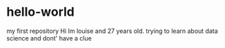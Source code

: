 # hello-world
my first repository
Hi Im louise and 27 years old. trying to learn about data science and dont' have a clue 
